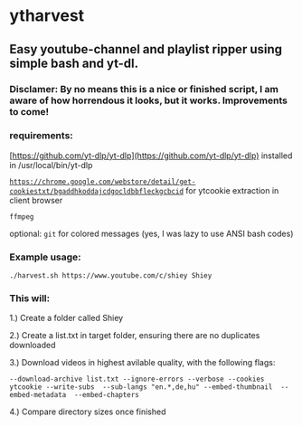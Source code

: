 # ytharvest

## Easy youtube-channel and playlist ripper using simple bash and yt-dl.

### Disclamer: By no means this is a nice or finished script, I am aware of how horrendous it looks, but it works. Improvements to come! 

### requirements: 

[https://github.com/yt-dlp/yt-dlp](https://github.com/yt-dlp/yt-dlp) installed in /usr/local/bin/yt-dlp

[```https://chrome.google.com/webstore/detail/get-cookiestxt/bgaddhkoddajcdgocldbbfleckgcbcid```](https://chrome.google.com/webstore/detail/get-cookiestxt/bgaddhkoddajcdgocldbbfleckgcbcid) for ytcookie extraction in client browser

```ffmpeg```

optional: ```git``` for colored messages (yes, I was lazy to use ANSI bash codes) 
### Example usage:

```./harvest.sh https://www.youtube.com/c/shiey Shiey```

### This will:
1.) Create a folder called Shiey

2.) Create a list.txt in target folder, ensuring there are no duplicates downloaded

3.) Download videos in highest avilable quality, with the following flags:

```--download-archive list.txt --ignore-errors --verbose --cookies ytcookie --write-subs  --sub-langs "en.*,de,hu" --embed-thumbnail  --embed-metadata  --embed-chapters```

4.) Compare directory sizes once finished
